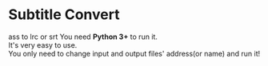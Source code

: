 # Subtitle Convert
ass to lrc or srt
You need **Python 3+** to run it.  
It's very easy to use.  
You only need to change input and output files' address(or name) and run it!  
